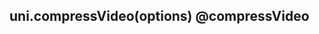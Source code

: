 ## uni.compressVideo(options) @compressVideo

<!-- UTSAPIJSON.compressVideo.description -->

<!-- UTSAPIJSON.compressVideo.param -->

<!-- UTSAPIJSON.compressVideo.returnValue -->

<!-- UTSAPIJSON.compressVideo.compatibility -->

<!-- UTSAPIJSON.compressVideo.tutorial -->

<!-- UTSAPIJSON.compress-video.example -->

<!-- UTSAPIJSON.general_type.name -->

<!-- UTSAPIJSON.general_type.param -->
